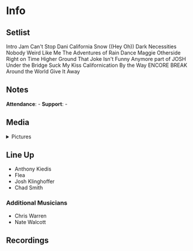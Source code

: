 # Info

## Setlist

Intro Jam
Can't Stop
Dani California
Snow ((Hey Oh))
Dark Necessities
Nobody Weird Like Me
The Adventures of Rain Dance Maggie
Otherside
Right on Time
Higher Ground
That Joke Isn't Funny Anymore part of JOSH
Under the Bridge
Suck My Kiss
Californication
By the Way
ENCORE BREAK
Around the World
Give It Away

## Notes

**Attendance**: -
**Support**: -

## Media 

<details>
  <summary>Pictures</summary>
  <!--<img alt="Setlist" title="Setlist" src="_.jpg" height="200" />
  <img alt="Clipping" title="Clipping" src="_.jpg" height="200" />
  <img alt="Flyer" title="Flyer" src="_.jpg" height="200" />-->
</details>

## Line Up

* Anthony Kiedis
* Flea
* Josh Klinghoffer
* Chad Smith

### Additional Musicians

* Chris Warren  
* Nate Walcott

## Recordings
	